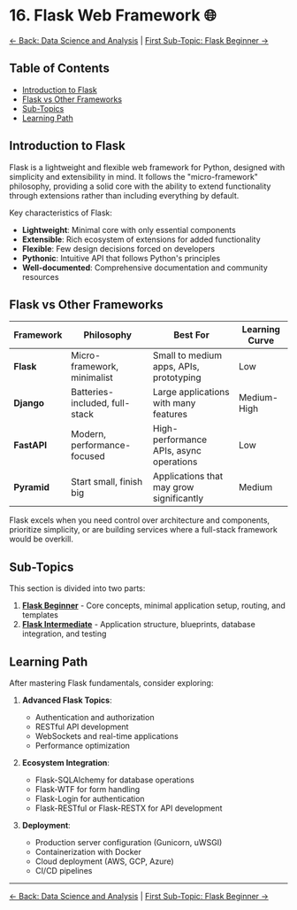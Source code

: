 # 16. Flask Web Framework 🌐

[<- Back: Data Science and Analysis](./13-data-science.md) | [First Sub-Topic: Flask Beginner ->](./16a-flask-beginner.md)

## Table of Contents

- [Introduction to Flask](#introduction-to-flask)
- [Flask vs Other Frameworks](#flask-vs-other-frameworks)
- [Sub-Topics](#sub-topics)
- [Learning Path](#learning-path)

## Introduction to Flask

Flask is a lightweight and flexible web framework for Python, designed with simplicity and extensibility in mind. It follows the "micro-framework" philosophy, providing a solid core with the ability to extend functionality through extensions rather than including everything by default.

Key characteristics of Flask:
- **Lightweight**: Minimal core with only essential components
- **Extensible**: Rich ecosystem of extensions for added functionality
- **Flexible**: Few design decisions forced on developers
- **Pythonic**: Intuitive API that follows Python's principles
- **Well-documented**: Comprehensive documentation and community resources

## Flask vs Other Frameworks

| Framework | Philosophy | Best For | Learning Curve |
|-----------|------------|----------|---------------|
| **Flask** | Micro-framework, minimalist | Small to medium apps, APIs, prototyping | Low |
| **Django** | Batteries-included, full-stack | Large applications with many features | Medium-High |
| **FastAPI** | Modern, performance-focused | High-performance APIs, async operations | Low |
| **Pyramid** | Start small, finish big | Applications that may grow significantly | Medium |

Flask excels when you need control over architecture and components, prioritize simplicity, or are building services where a full-stack framework would be overkill.

## Sub-Topics

This section is divided into two parts:

1. **[Flask Beginner](./16a-flask-beginner.md)** - Core concepts, minimal application setup, routing, and templates
2. **[Flask Intermediate](./16b-flask-intermediate.md)** - Application structure, blueprints, database integration, and testing

## Learning Path

After mastering Flask fundamentals, consider exploring:

1. **Advanced Flask Topics**:
   - Authentication and authorization
   - RESTful API development
   - WebSockets and real-time applications
   - Performance optimization

2. **Ecosystem Integration**:
   - Flask-SQLAlchemy for database operations
   - Flask-WTF for form handling
   - Flask-Login for authentication
   - Flask-RESTful or Flask-RESTX for API development

3. **Deployment**:
   - Production server configuration (Gunicorn, uWSGI)
   - Containerization with Docker
   - Cloud deployment (AWS, GCP, Azure)
   - CI/CD pipelines

---

[<- Back: Data Science and Analysis](./13-data-science.md) | [First Sub-Topic: Flask Beginner ->](./16a-flask-beginner.md)